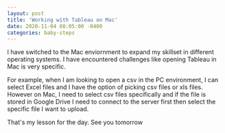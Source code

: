 ```yaml
---
layout: post
title: 'Working with Tableau on Mac'
date: 2020-11-04 08:05:00 -0400
categories: baby-steps
---
```


I have switched to the Mac enviornment to expand my skillset in different operating systems. I have encountered challenges like opening Tableau in Mac is very specific. 

For example, when I am looking to open a csv in the PC environment, I can select Excel files and I have the option of picking csv files or xls files. However on Mac, I need to select csv files specifically and if the file is stored in Google Drive I need to connect to the server first then select the specific file I want to upload. 

That's my lesson for the day. See you tomorrow 